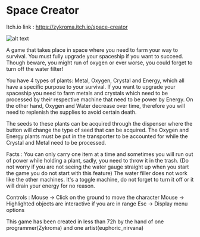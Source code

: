 # Space Creator

Itch.io link :
https://zykroma.itch.io/space-creator

![alt text](https://static.jam.vg/raw/a51/21/z/192ac.png)

A game that takes place in space where you need to farm your way to survival.
You must fully upgrade your spaceship if you want to succeed. Though beware, you might run of oxygen or ever worse, you could forget to turn off the water filter!

You have 4 types of plants: Metal, Oxygen, Crystal and Energy, which all have a specific purpose to your survival. If you want to upgrade your spaceship you need to farm metals and crystals which need to be processed by their respective machine that need to be power by Energy.  On the other hand, Oxygen and Water decrease over time, therefore you will need to replenish the supplies to avoid certain death.

The seeds to these plants can be acquired through the dispenser where the button will change the type of seed that can be acquired.  The Oxygen and Energy plants must be put in the transporter to be accounted for while the Crystal and Metal need to be processed.  


Facts :
You can only carry one item at a time and sometimes you will run out of power while holding a plant, sadly, you need to throw it in the trash.
(Do not worry if you are not seeing the water gauge straight up when you start the game you do not start with this feature)
The water filler does not work like the other machines. It's a toggle machine, do not forget to turn it off or it will drain your energy for no reason.


Controls :
Mouse ->  Click on the ground to move the character
Mouse -> Highlighted objects are interactive if you are in range
Esc -> Display menu options


This game has been created in less than 72h by the hand of one programmer(Zykroma) and one artist(euphoric_nirvana)
